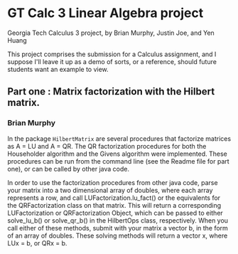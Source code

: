 # GT Calc 3 Linear Algebra project
Georgia Tech Calculus 3 project, by Brian Murphy, Justin Joe, and Yen Huang


This project comprises the submission for a Calculus assignment, and I suppose I'll leave it up as a demo of sorts, or a reference, should future students want an example to view. 

## Part one : Matrix factorization with the Hilbert matrix. 
### Brian Murphy

In the package ``` HilbertMatrix ```  are several procedures that factorize matrices as A = LU and A = QR. The QR factorization procedures for both the Householder algorithm and the Givens algorithm were implemented. These procedures can be run from the command line (see the Readme file for part one), or can be called by other java code. 

In order to use the factorization procedures from other java code, parse your matrix into a two dimensional array of doubles, where each array represents a row, and call LUFactorization.lu_fact() or the equivalents for the QRFactorization class on that matrix. This will return a corresponding LUFactorization or QRFactorization Object, which can be passed to either solve_lu_b() or solve_qr_b() in the HilbertOps class, respectively. When you call either of these methods, submit with your matrix a vector b, in the form of an array of doubles. These solving methods will return a vector x, where LUx = b, or QRx = b.
